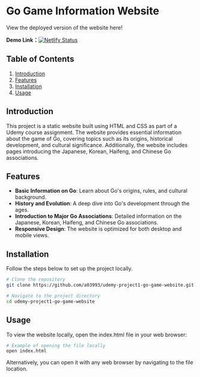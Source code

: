 # Go Game Information Website

View the deployed version of the website here!

**Demo Link：**[![Netlify Status](https://api.netlify.com/api/v1/badges/76ac300f-74cd-47ec-a33b-846ecab363f0/deploy-status)](https://go-game.netlify.app)

## Table of Contents

1. [Introduction](#introduction)
2. [Features](#features)
3. [Installation](#installation)
4. [Usage](#usage)


## Introduction

This project is a static website built using HTML and CSS as part of a Udemy course assignment. The website provides essential information about the game of Go, covering topics such as its origins, historical development, and cultural significance. Additionally, the website includes pages introducing the Japanese, Korean, Haifeng, and Chinese Go associations.


## Features

- **Basic Information on Go**: Learn about Go's origins, rules, and cultural background.
- **History and Evolution**: A deep dive into Go's development through the ages.
- **Introduction to Major Go Associations**: Detailed information on the Japanese, Korean, Haifeng, and Chinese Go associations.
- **Responsive Design**: The website is optimized for both desktop and mobile views.

## Installation

Follow the steps below to set up the project locally.

```bash
# Clone the repository
git clone https://github.com/a03993/udemy-project1-go-game-website.git

# Navigate to the project directory
cd udemy-project1-go-game-website
```

## Usage

To view the website locally, open the index.html file in your web browser:

```bash
# Example of opening the file locally
open index.html
```

Alternatively, you can open it with any web browser by navigating to the file location.
